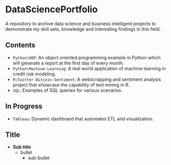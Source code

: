 # DataSciencePortfolio
A repository to archive data science and business intelligent projects to demonstrate my skill sets, knowledge and interesting findings in this field.

## Contents
* `Python\OOP`: An object oriented programming example in Python which will generate a report at the first day of every month.
* `Python\Machine-Learning`: A real world application of machine learning in credit risk modeling.
* `R\Twitter-Bitcoin-Sentiment`: A webscrapping and sentiment analysis project that showcase the capability of text mining in R.
* `SQL`: Examples of SQL queries for various scenarios.

## In Progress
* `Tableau`: Dynamic dashboard that automates ETL and visualization.

## Title
* __Sub title__
  * bullet
    * sub-bullet
